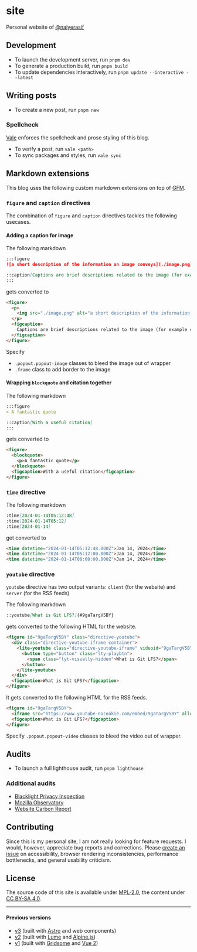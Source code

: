 # site

Personal website of [@naiyerasif](https://github.com/naiyerasif)

## Development

- To launch the development server, run `pnpm dev`
- To generate a production build, run `pnpm build`
- To update dependencies interactively, run `pnpm update --interactive --latest`

## Writing posts

- To create a new post, run `pnpm new`

### Spellcheck

[Vale](https://vale.sh) enforces the spellcheck and prose styling of this blog.

- To verify a post, run `vale <path>`
- To sync packages and styles, run `vale sync`

## Markdown extensions

This blog uses the following custom markdown extensions on top of [GFM](https://github.github.com/gfm/).

### `figure` and `caption` directives

The combination of `figure` and `caption` directives tackles the following usecases.

#### Adding a caption for image

The following markdown

```md
:::figure
![a short description of the information an image conveys](./image.png)

::caption[Captions are brief descriptions related to the image (for example commentary, attributions or quotations).]
:::
```

gets converted to

```html
<figure>
  <p>
    <img src="./image.png" alt="a short description of the information an image conveys">
  </p>
  <figcaption>
    Captions are brief descriptions related to the image (for example commentary, attributions or quotations).
  </figcaption>
</figure>
```

Specify
- `.popout.popout-image` classes to bleed the image out of wrapper
- `.frame` class to add border to the image

#### Wrapping `blockquote` and citation together

The following markdown

```md
:::figure
> A fantastic quote

::caption[With a useful citation]
:::
```

gets converted to

```html
<figure>
  <blockquote>
    <p>A fantastic quote</p>
  </blockquote>
  <figcaption>With a useful citation</figcaption>
</figure>
```

### `time` directive

The following markdown

```md
:time[2024-01-14T05:12:48]
:time[2024-01-14T05:12]
:time[2024-01-14]
```

get converted to

```html
<time datetime="2024-01-14T05:12:48.000Z">Jan 14, 2024</time>
<time datetime="2024-01-14T05:12:00.000Z">Jan 14, 2024</time>
<time datetime="2024-01-14T00:00:00.000Z">Jan 14, 2024</time>
```

### `youtube` directive

`youtube` directive has two output variants: `client` (for the website) and `server` (for the RSS feeds)

The following markdown

```md
::youtube[What is Git LFS?]{#9gaTargV5BY}
```

gets converted to the following HTML for the website.

```html
<figure id="9gaTargV5BY" class="directive-youtube">
  <div class="directive-youtube-iframe-container">
    <lite-youtube class="directive-youtube-iframe" videoid="9gaTargV5BY" playlabel="What is Git LFS?" style="background-image: url(&quot;https://i.ytimg.com/vi/9gaTargV5BY/hqdefault.jpg&quot;);">
      <button type="button" class="lty-playbtn">
        <span class="lyt-visually-hidden">What is Git LFS?</span>
      </button>
    </lite-youtube>
  </div>
  <figcaption>What is Git LFS?</figcaption>
</figure>
```

It gets converted to the following HTML for the RSS feeds.

```html
<figure id="9gaTargV5BY">
  <iframe src="https://www.youtube-nocookie.com/embed/9gaTargV5BY" allow="join-ad-interest-group &#x27;none&#x27;; run-ad-auction &#x27;none&#x27;; encrypted-media; picture-in-picture; fullscreen" loading="lazy" title="What is Git LFS?"></iframe>
  <figcaption>What is Git LFS?</figcaption>
</figure>
```

Specify `.popout.popout-video` classes to bleed the video out of wrapper.

## Audits

- To launch a full lighthouse audit, run `pnpm lighthouse`

### Additional audits

- [Blacklight Privacy Inspection](https://themarkup.org/blacklight?url=www.naiyerasif.com)
- [Mozilla Observatory](https://observatory.mozilla.org/analyze/www.naiyerasif.com)
- [Website Carbon Report](https://www.websitecarbon.com/website/naiyerasif-com/)

## Contributing

Since this is my personal site, I am not really looking for feature requests. I would, however, appreciate bug reports and corrections. Please [create an issue](https://github.com/naiyerasif/site/issues/new) on accessibility, browser rendering inconsistencies, performance bottlenecks, and general usability criticism.

## License

The source code of this site is available under [MPL-2.0](./LICENSE.md), the content under [CC BY-SA 4.0](https://creativecommons.org/licenses/by-sa/4.0/).

---

#### Previous versions

- [v3](https://github.com/naiyerasif/site/tree/v3) (built with [Astro](https://github.com/withastro/astro) and web components)
- [v2](https://github.com/naiyerasif/site/tree/v2) (built with [Lume](https://github.com/lumeland/lume) and [Alpine.js](https://github.com/alpinejs/alpine))
- [v1](https://github.com/naiyerasif/site/tree/v1) (built with [Gridsome](https://github.com/gridsome/gridsome) and [Vue 2](https://github.com/vuejs/vue))

